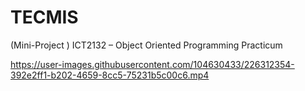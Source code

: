# TECMIS
(Mini-Project ) ICT2132 – Object Oriented Programming Practicum



https://user-images.githubusercontent.com/104630433/226312354-392e2ff1-b202-4659-8cc5-75231b5c00c6.mp4



